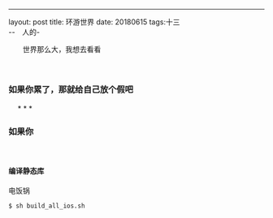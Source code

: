 ---
layout: post
title: 环游世界
date: 20180615
tags:十三   
--　人的-

　　世界那么大，我想去看看

　　


### 如果你累了，那就给自己放个假吧

　
* 
*
* 
### 如果你

　

#### 编译静态库

电饭锅
```
$ sh build_all_ios.sh
```













